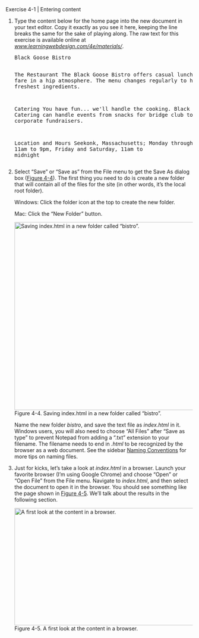 <div class="sidebar"><a id="exercise_4-1_vertical_line_entering_cont"></a><div class="sidebar-title">Exercise 4-1 | Entering content</div><div class="orderedlist"><ol class="orderedlist" type="1"><li class="listitem"><p>Type the content below for the home page into the new document in your text editor. Copy it exactly as you see it here, keeping the line breaks the same for the sake of playing along. The raw text for this exercise is available online at <span class="emphasis"><em><a class="ulink" href="http://www.learningwebdesign.com/4e/materials/" target="_top" onmousedown="dataLayer.push({'event': 'eventTracker', 'eventCat': 'Outbound Links', 'eventAct':'Non-Oreilly', 'eventLbl': 'learningwebdesign.com/4e/materials/', 'eventVal': 0, 'nonInteraction': 0});">www.learningwebdesign.com/4e/materials/</a></em></span>.</p><a id="pro_id00003"></a><pre class="programlisting">Black Goose Bistro

The Restaurant
The Black Goose Bistro offers casual lunch and dinner fare in
a hip atmosphere. The menu changes regularly to highlight the
freshest ingredients.

Catering
You have fun... we'll handle the cooking. Black Goose Catering
can handle events from snacks for bridge club to elegant corporate
fundraisers.

Location and Hours
Seekonk, Massachusetts;
Monday through Thursday 11am to 9pm, Friday and Saturday, 11am to
midnight</pre></li><li class="listitem"><p>Select “Save” or “Save as” from the File menu to get the Save As dialog box (<a class="xref" href="ch04.html#saving_indexdothtml_in_a_new_folder_call" title="Figure&nbsp;4-4.&nbsp;Saving index.html in a new folder called “bistro”.">Figure&nbsp;4-4</a>). The first thing you need to do is create a new folder that will contain all of the files for the site (in other words, it’s the local root folder).</p><p>Windows: Click the folder icon at the top to create the new folder.</p><p>Mac: Click the “New Folder” button.</p><div class="figure"><a id="saving_indexdothtml_in_a_new_folder_call"></a><div class="figure-contents"><div class="mediaobject"><a id="med_id00018"></a><img src="/library/view/learning-web-design/9781449337513/httpatomoreillycomsourceoreillyimages2257973.png.jpg" alt="Saving index.html in a new folder called “bistro”." width="1000" height="505"></div></div><div class="figure-title">Figure&nbsp;4-4.&nbsp;Saving index.html in a new folder called “bistro”.</div></div><p><a id="iddle1008" class="indexterm"></a><a id="iddle1266" class="indexterm"></a><a id="iddle1394" class="indexterm"></a><a id="iddle2047" class="indexterm"></a><a id="iddle2217" class="indexterm"></a><a id="iddle2286" class="indexterm"></a><a id="iddle2792" class="indexterm"></a><a id="iddle2795" class="indexterm"></a><a id="iddle2866" class="indexterm"></a><a id="iddle2883" class="indexterm"></a><a id="iddle3154" class="indexterm"></a>Name the new folder <span class="emphasis"><em>bistro</em></span>, and save the text file as <span class="emphasis"><em>index.html</em></span> in it. Windows users, you will also need to choose “All Files” after “Save as type” to prevent Notepad from adding a “.txt” extension to your filename. The filename needs to end in <span class="emphasis"><em>.html</em></span> to be recognized by the browser as a web document. See the sidebar <a class="xref" href="ch04.html#naming_conventions" title="Naming Conventions">Naming Conventions</a> for more tips on naming files.</p></li><li class="listitem"><p>Just for kicks, let’s take a look at <span class="emphasis"><em>index.html</em></span> in a browser. Launch your favorite browser (I’m using Google Chrome) and choose “Open” or “Open File” from the File menu. Navigate to <span class="emphasis"><em>index.html</em></span>, and then select the document to open it in the browser. You should see something like the page shown in <a class="xref" href="ch04.html#first_look_at_the_content_in_a_browserdo" title="Figure&nbsp;4-5.&nbsp;A first look at the content in a browser.">Figure&nbsp;4-5</a>. We’ll talk about the results in the following section.</p><div class="figure"><a id="first_look_at_the_content_in_a_browserdo"></a><div class="figure-contents"><div class="mediaobject"><a id="med_id00019"></a><img src="/library/view/learning-web-design/9781449337513/httpatomoreillycomsourceoreillyimages2257975.png" alt="A first look at the content in a browser." width="636" height="315"></div></div><div class="figure-title">Figure&nbsp;4-5.&nbsp;A first look at the content in a browser.</div></div></li></ol></div></div>
